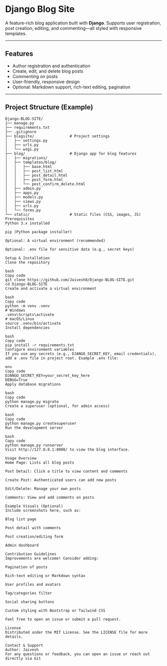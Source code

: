 # Django Blog Site

A feature-rich blog application built with **Django**. Supports user registration, post creation, editing, and commenting—all styled with responsive templates.

---

##  Features

- Author registration and authentication
- Create, edit, and delete blog posts
- Commenting on posts
- User-friendly, responsive design
- Optional: Markdown support, rich-text editing, pagination

---

##  Project Structure (Example)

```plaintext
Django-BLOG-SITE/
├── manage.py
├── requirements.txt
├── .gitignore
├── blogsite/                # Project settings
│   ├── settings.py
│   ├── urls.py
│   └── wsgi.py
├── blog/                    # Django app for blog features
│   ├── migrations/
│   ├── templates/blog/
│   │   ├── base.html
│   │   ├── post_list.html
│   │   ├── post_detail.html
│   │   ├── post_form.html
│   │   └── post_confirm_delete.html
│   ├── admin.py
│   ├── apps.py
│   ├── models.py
│   ├── views.py
│   ├── urls.py
│   └── forms.py
└── static/                  # Static files (CSS, images, JS)
Prerequisites
Python 3.x installed

pip (Python package installer)

Optional: A virtual environment (recommended)

Optional: .env file for sensitive data (e.g., secret keys)

Setup & Installation
Clone the repository

bash
Copy code
git clone https://github.com/Jaivesh8/Django-BLOG-SITE.git
cd Django-BLOG-SITE
Create and activate a virtual environment

bash
Copy code
python -m venv .venv
# Windows
.venv\Scripts\activate
# macOS/Linux
source .venv/bin/activate
Install dependencies

bash
Copy code
pip install -r requirements.txt
Configure environment variables
If you use any secrets (e.g., DJANGO_SECRET_KEY, email credentials), add a .env file in project root. Example .env file:

env
Copy code
DJANGO_SECRET_KEY=your_secret_key_here
DEBUG=True
Apply database migrations

bash
Copy code
python manage.py migrate
Create a superuser (optional, for admin access)

bash
Copy code
python manage.py createsuperuser
Run the development server

bash
Copy code
python manage.py runserver
Visit http://127.0.0.1:8000/ to view the blog interface.

Usage Overview
Home Page: Lists all blog posts

Post Detail: Click a title to view content and comments

Create Post: Authenticated users can add new posts

Edit/Delete: Manage your own posts

Comments: View and add comments on posts

Example Visuals (Optional)
Include screenshots here, such as:

Blog list page

Post detail with comments

Post creation/editing form

Admin dashboard

Contribution Guidelines
Improvements are welcome! Consider adding:

Pagination of posts

Rich-text editing or Markdown syntax

User profiles and avatars

Tag/categories filter

Social sharing buttons

Custom styling with Bootstrap or Tailwind CSS

Feel free to open an issue or submit a pull request.

License
Distributed under the MIT License. See the LICENSE file for more details.

Contact & Support
Author: Jaivesh
For any questions or feedback, you can open an issue or reach out directly via Git
